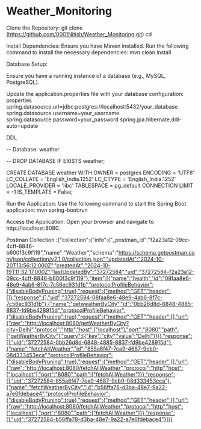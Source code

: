 # Weather_Monitoring
Clone the Repository: git clone (https://github.com/0001Nitish/Weather_Monitoring.git) cd

Install Dependencies: Ensure you have Maven installed. Run the following command to install the necessary dependencies: mvn clean install

Database Setup:

Ensure you have a running instance of a database (e.g., MySQL, PostgreSQL).

Update the application.properties file with your database configuration: properties spring.datasource.url=jdbc:postgres://localhost:5432/your_database spring.datasource.username=your_username spring.datasource.password=your_password spring.jpa.hibernate.ddl-auto=update

DDL

-- Database: weather

-- DROP DATABASE IF EXISTS weather;

CREATE DATABASE weather
    WITH
    OWNER = postgres
    ENCODING = 'UTF8'
    LC_COLLATE = 'English_India.1252'
    LC_CTYPE = 'English_India.1252'
    LOCALE_PROVIDER = 'libc'
    TABLESPACE = pg_default
    CONNECTION LIMIT = -1
    IS_TEMPLATE = False;

Run the Application: Use the following command to start the Spring Boot application: mvn spring-boot:run

Access the Application: Open your browser and navigate to http://localhost:8080.

Postman Collection :{"collection":{"info":{"_postman_id":"f2a23a12-09cc-4cff-8846-b600f3c9f119","name":"Weather","schema":"https://schema.getpostman.com/json/collection/v2.1.0/collection.json","updatedAt":"2024-10-20T13:56:12.000Z","createdAt":"2024-10-19T11:32:17.000Z","lastUpdatedBy":"37272584","uid":"37272584-f2a23a12-09cc-4cff-8846-b600f3c9f119"},"item":[{"name":"health","id":"08faa8e6-48e9-4ab6-8f7c-7c56ec931d1b","protocolProfileBehavior":{"disableBodyPruning":true},"request":{"method":"GET","header":[]},"response":[],"uid":"37272584-08faa8e6-48e9-4ab6-8f7c-7c56ec931d1b"},{"name":"getweatherByCity","id":"0bb26d8d-6848-4885-8837-fd9be428915d","protocolProfileBehavior":{"disableBodyPruning":true},"request":{"method":"GET","header":[],"url":{"raw":"http://localhost:8080/getWeatherByCity?city=Delhi","protocol":"http","host":["localhost"],"port":"8080","path":["getWeatherByCity"],"query":[{"key":"city","value":"Delhi"}]}},"response":[],"uid":"37272584-0bb26d8d-6848-4885-8837-fd9be428915d"},{"name":"fetchAllWeather","id":"855a6f47-7ea9-4687-9cb0-08d333453eca","protocolProfileBehavior":{"disableBodyPruning":true},"request":{"method":"GET","header":[],"url":{"raw":"http://localhost:8080/fetchAllWeather","protocol":"http","host":["localhost"],"port":"8080","path":["fetchAllWeather"]}},"response":[],"uid":"37272584-855a6f47-7ea9-4687-9cb0-08d333453eca"},{"name":"fetchWeatherByCity","id":"b56ffa78-d3ba-48e7-9a22-a7e6fdebace4","protocolProfileBehavior":{"disableBodyPruning":true},"request":{"method":"GET","header":[],"url":{"raw":"http://localhost:8080/fetchAllWeather","protocol":"http","host":["localhost"],"port":"8080","path":["fetchAllWeather"]}},"response":[],"uid":"37272584-b56ffa78-d3ba-48e7-9a22-a7e6fdebace4"}]}}
